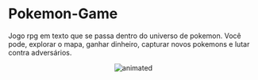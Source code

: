# Pokemon-Game

Jogo rpg em texto que se passa dentro do universo de pokemon. Você pode, explorar o mapa, ganhar dinheiro, capturar novos pokemons e lutar contra adversários.


<p align="center">
  <img src="https://i.pinimg.com/originals/e0/73/fa/e073fa2e3c6a6206e52441f9aff7ed97.gif" alt="animated" />
</p>





